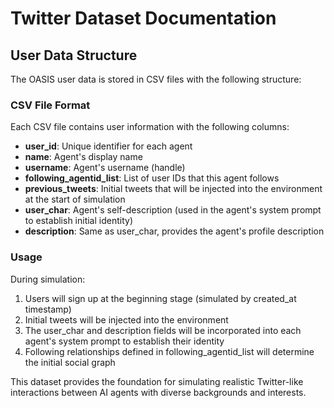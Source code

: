 # Twitter Dataset Documentation

## User Data Structure

The OASIS user data is stored in CSV files with the following structure:

### CSV File Format

Each CSV file contains user information with the following columns:

- **user_id**: Unique identifier for each agent
- **name**: Agent's display name
- **username**: Agent's username (handle)
- **following_agentid_list**: List of user IDs that this agent follows
- **previous_tweets**: Initial tweets that will be injected into the environment at the start of simulation
- **user_char**: Agent's self-description (used in the agent's system prompt to establish initial identity)
- **description**: Same as user_char, provides the agent's profile description


### Usage

During simulation:
1. Users will sign up at the beginning stage (simulated by created_at timestamp)
2. Initial tweets will be injected into the environment
3. The user_char and description fields will be incorporated into each agent's system prompt to establish their identity
4. Following relationships defined in following_agentid_list will determine the initial social graph

This dataset provides the foundation for simulating realistic Twitter-like interactions between AI agents with diverse backgrounds and interests.
